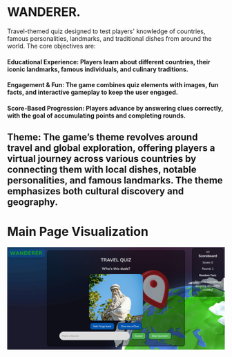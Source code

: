 # WANDERER.
Travel-themed quiz designed to test players' knowledge of countries, famous personalities, landmarks, and traditional dishes from around the world. The core objectives are:

#### Educational Experience: Players learn about different countries, their iconic landmarks, famous individuals, and culinary traditions.
#### Engagement & Fun: The game combines quiz elements with images, fun facts, and interactive gameplay to keep the user engaged.
#### Score-Based Progression: Players advance by answering clues correctly, with the goal of accumulating points and completing rounds.

## Theme: The game’s theme revolves around travel and global exploration, offering players a virtual journey across various countries by connecting them with local dishes, notable personalities, and famous landmarks. The theme emphasizes both cultural discovery and geography.



# Main Page Visualization

![screenshot](screenshot-main.png)
